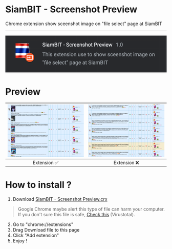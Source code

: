 # SiamBIT - Screenshot Preview
Chrome extension show sceenshot image on "file select" page at SiamBIT
_____
![](README/pic.png)
<br>

# Preview
|![](README/pic1.jpg)|![](README/pic2.jpg)|
|:-----:|:-----:|
|Extension ✅|Extension ❌|

# How to install ?
1. Download [SiamBIT - Screenshot Preview.crx](https://github.com/max180643/SiamBIT-Screenshot-Preview/raw/master/SiamBIT%20-%20Screenshot%20Preview.crx)
> Google Chrome maybe alert this type of file can harm your computer. <br>
If you don't sure this file is safe, [Check this](https://www.virustotal.com/#/file/30c88cb97e2651618d2bd3b945da7d67527e4b8fe399ed665bd7da5f275ac46b/detection) (Virustotal).
2. Go to "chrome://extensions"
3. Drag Download file to this page
4. Click "Add extension"
5. Enjoy !
